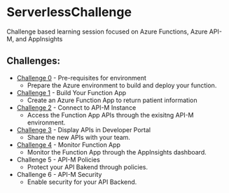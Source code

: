 # ServerlessChallenge
Challenge based learning session focused on Azure Functions, Azure API-M, and AppInsights

## Challenges:
- [Challenge 0](/Challenge0.md) - Pre-requisites for environment
  - Prepare the Azure environment to build and deploy your function.
- [Challenge 1](/Challenge1.md) - Build Your Function App
  - Create an Azure Function App to return patient information
- [Challenge 2](/Challenge2.md) - Connect to API-M Instance
  - Access the Function App APIs through the exisitng API-M environment.
- [Challenge 3](Challenge3.md) - Display APIs in Developer Portal
  - Share the new APIs with your team.
- [Challenge 4](Challenge4.md) - Monitor Function App
  - Monitor the Function App through the AppInsights dashboard.
- Challenge 5 - API-M Policies
  - Protect your API Bakend through policies.
- Challenge 6 - API-M Security
  - Enable security for your API Backend.
